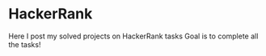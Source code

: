 # HackerRank
Here I post my solved projects on HackerRank tasks
Goal is to complete all the tasks! 
